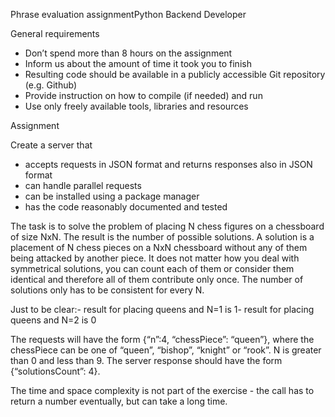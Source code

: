 Phrase evaluation assignmentPython Backend Developer

General requirements
- Don’t spend more than 8 hours on the assignment
- Inform us about the amount of time it took you to finish
- Resulting code should be available in a publicly accessible Git repository (e.g. Github)
- Provide instruction on how to compile (if needed) and run
- Use only freely available tools, libraries and resources

Assignment

Create a server that
- accepts requests in JSON format and returns responses also in JSON format
- can handle parallel requests
- can be installed using a package manager
- has the code reasonably documented and tested

The task is to solve the problem of placing N chess figures on a chessboard of size NxN.
 The result is the number of possible solutions. A solution is a placement of N chess pieces on a NxN chessboard without any of them being attacked by another piece. It does not matter how you deal with symmetrical solutions, you can count each of them or consider them identical and therefore all of them contribute only once. The number of solutions only has to be consistent for every N.
 
Just to be clear:- result for placing queens and N=1 is 1- result for placing queens and N=2 is 0
 
 The requests will have the form {“n”:4, “chessPiece”: “queen”}, where the chessPiece can be one of “queen”, “bishop”, “knight” or “rook”. N is greater than 0 and less than 9. The server response should have the form {“solutionsCount”: 4}.
 
 
 The time and space complexity is not part of the exercise - the call has to return a number eventually, but can take a long time.
